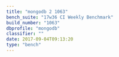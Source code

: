 ```yaml
---
title: "mongodb 2 1063"
bench_suite: "17w36 CI Weekly Benchmark"
build_number: "1063"
dbprofile: "mongodb"
classifier: ""
date: 2017-09-04T09:13:20
type: "bench"
---
```

